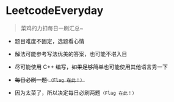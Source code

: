 # LeetcodeEveryday

> 菜鸡的力扣每日一刷汇总~

+ 题目难度不固定，选题看心情

+ 解法可能参考写法优美的答案，也可能不堪入目

+ 尽可能使用 C++ 编写，~~如果足够简单~~也可能使用其他语言秀一下

+ ~~每日必刷一题 `（Flag 在此！）`~~

+ 因为太菜了，所以决定每日必刷两题`（Flag 在此！）`
